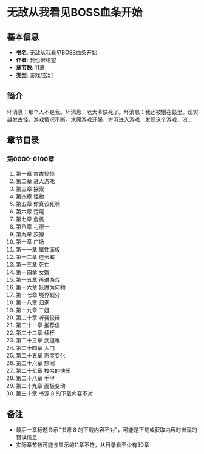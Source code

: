 # 无敌从我看见BOSS血条开始

## 基本信息
- **书名**: 无敌从我看见BOSS血条开始
- **作者**: 我也很绝望
- **章节数**: 11章
- **类型**: 游戏/玄幻

## 简介
坏消息：那个人不是我。坏消息：老大爷快死了。坏消息：我还被懵在鼓里。现实越发古怪，游戏情况不断。求魔游戏开服，方羽进入游戏，发现这个游戏，没…

## 章节目录

### 第0000-0100章

1. 第一章 古古怪怪
2. 第二章 进入游戏
3. 第三章 探索
4. 第四章 怪物
5. 第五章 你真该死啊
6. 第六章 污蔑
7. 第七章 危机
8. 第八章 刁德一
9. 第九章 狡猾
10. 第十章 广场
11. 第十一章 属性面板
12. 第十二章 连云寨
13. 第十三章 死亡
14. 第十四章 女婿
15. 第十五章 再进游戏
16. 第十六章 妖魔为何物
17. 第十七章 境界划分
18. 第十八章 归家
19. 第十九章 二姐
20. 第二十章 听我狡辩
21. 第二十一章 推荐信
22. 第二十二章 续杯
23. 第二十三章 武道难
24. 第二十四章 入门
25. 第二十五章 态度变化
26. 第二十六章 热闹
27. 第二十七章 梭哈的快乐
28. 第二十八章 手甲
29. 第二十九章 面板变动
30. 第三十章 书源 8 的下载内容不对

## 备注
- 最后一章标题显示"书源 8 的下载内容不对"，可能是下载或获取内容时出现的错误信息
- 实际章节数可能与显示的11章不符，从目录看至少有30章